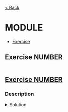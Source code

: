 [< Back](README.md)

# MODULE

* [Exercise ](#exercise-NUMBER)

## Exercise NUMBER

```cpp

```

## [Exercise NUMBER][1]

### Description

<details>
   <summary>Solution</summary>

```cpp

```

</details>

[1]: NUMBER_exercises.cpp
